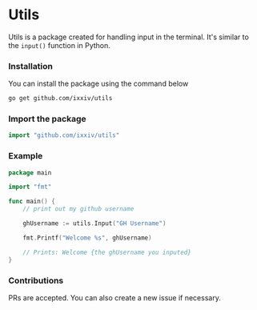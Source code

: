 # Utils

Utils is a package created for handling input in the terminal. It's similar to the `input()` function in Python.

### Installation

You can install the package using the command below

```bash
go get github.com/ixxiv/utils
```

### Import the package

```go
import "github.com/ixxiv/utils"
```

### Example

```go
package main

import "fmt"

func main() {
    // print out my github username

    ghUsername := utils.Input("GH Username")

    fmt.Printf("Welcome %s", ghUsername)

    // Prints: Welcome {the ghUsername you inputed}
}
```

### Contributions

PRs are accepted. You can also create a new issue if necessary.
